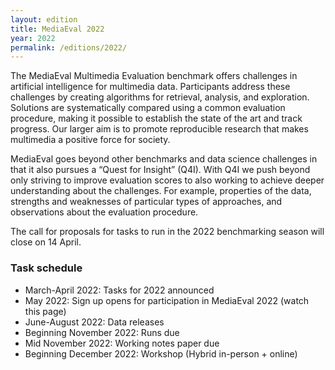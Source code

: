 ```yaml
---
layout: edition
title: MediaEval 2022
year: 2022
permalink: /editions/2022/
---
```


The MediaEval Multimedia Evaluation benchmark offers challenges in artificial intelligence for multimedia data. Participants address these challenges by creating algorithms for retrieval, analysis, and exploration. Solutions are systematically compared using a common evaluation procedure, making it possible to establish the state of the art and track progress. Our larger aim is to promote reproducible research that makes multimedia a positive force for society. 

MediaEval goes beyond other benchmarks and data science challenges in that it also pursues a “Quest for Insight” (Q4I). With Q4I we push beyond only striving to improve evaluation scores to also working to achieve deeper understanding about the challenges. For example, properties of the data,  strengths and weaknesses of particular types of approaches, and observations about the evaluation procedure.

The call for proposals for tasks to run in the 2022 benchmarking season will close on 14 April.

### Task schedule

* March-April 2022: Tasks for 2022 announced
* May 2022: Sign up opens for participation in MediaEval 2022 (watch this page)
* June-August 2022: Data releases 
* Beginning November 2022: Runs due 
* Mid November 2022: Working notes paper due
* Beginning December 2022: Workshop (Hybrid in-person + online) 

